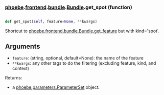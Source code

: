 ### [phoebe](phoebe.md).[frontend](phoebe.frontend.md).[bundle](phoebe.frontend.bundle.md).[Bundle](phoebe.frontend.bundle.Bundle.md).get_spot (function)


```py

def get_spot(self, feature=None, **kwargs)

```



Shortcut to [phoebe.frontend.bundle.Bundle.get_feature](phoebe.frontend.bundle.Bundle.get_feature.md) but with kind='spot'.

Arguments
----------
* `feature`: (string, optional, default=None): the name of the feature
* `**kwargs`: any other tags to do the filtering (excluding feature, kind, and context)

Returns:
* a [phoebe.parameters.ParameterSet](phoebe.parameters.ParameterSet.md) object.

